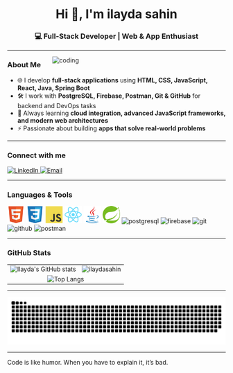 <h1 align="center">Hi 👋, I'm ilayda sahin</h1>

<h3 align="center">💻 Full-Stack Developer | Web & App Enthusiast</h3>

---

<img align="right" alt="coding" width="400" src="https://user-images.githubusercontent.com/74038190/212750155-3ceddfbd-19d3-40a3-87af-8d329c8323c4.gif"/>

### About Me

- 🌐 I develop **full-stack applications** using **HTML, CSS, JavaScript, React, Java, Spring Boot**  
- 🛠 I work with **PostgreSQL, Firebase, Postman, Git & GitHub** for backend and DevOps tasks  
- 🌱 Always learning **cloud integration, advanced JavaScript frameworks, and modern web architectures**  
- ⚡ Passionate about building **apps that solve real-world problems**

---

### Connect with me

<a href="https://linkedin.com/in/sahinilayda" target="_blank">
  <img src="https://img.shields.io/badge/LinkedIn-%230077B5.svg?style=for-the-badge&logo=linkedin&logoColor=white" alt="LinkedIn"/>
</a>

<a href="mailto:sahin.ilyd@gmail.com" target="_blank">
  <img src="https://img.shields.io/badge/Email-%23D14836.svg?style=for-the-badge&logo=gmail&logoColor=white" alt="Email"/>
</a>

---

### Languages & Tools

<p align="left">
  <img src="https://raw.githubusercontent.com/devicons/devicon/master/icons/html5/html5-original.svg" alt="html" width="40" height="40"/>
  <img src="https://raw.githubusercontent.com/devicons/devicon/master/icons/css3/css3-original.svg" alt="css" width="40" height="40"/>
  <img src="https://raw.githubusercontent.com/devicons/devicon/master/icons/javascript/javascript-original.svg" alt="javascript" width="40" height="40"/>
  <img src="https://raw.githubusercontent.com/devicons/devicon/master/icons/react/react-original.svg" alt="react" width="40" height="40"/>
  <img src="https://raw.githubusercontent.com/devicons/devicon/master/icons/java/java-original.svg" alt="java" width="40" height="40"/>
  <img src="https://raw.githubusercontent.com/devicons/devicon/master/icons/spring/spring-original.svg" alt="spring" width="40" height="40"/>
  <img src="https://www.vectorlogo.zone/logos/postgresql/postgresql-icon.svg" alt="postgresql" width="40" height="40"/>
  <img src="https://www.vectorlogo.zone/logos/firebase/firebase-icon.svg" alt="firebase" width="40" height="40"/>
  <img src="https://www.vectorlogo.zone/logos/git-scm/git-scm-icon.svg" alt="git" width="40" height="40"/>
  <img src="https://github.githubassets.com/images/modules/logos_page/GitHub-Mark.png" alt="github" width="40" height="40"/>
  <img src="https://www.vectorlogo.zone/logos/getpostman/getpostman-icon.svg" alt="postman" width="40" height="40"/>
</p>

---

### GitHub Stats

<table align="center">
<tr>
<td><img src="https://github-readme-stats.vercel.app/api?username=ilaydasahin&show_icons=true&theme=tokyonight" alt="Ilayda's GitHub stats" /></td>
<td><img src="https://github-readme-streak-stats.herokuapp.com/?user=ilaydasahin&theme=tokyonight" alt="ilaydasahin" /></td>
</tr>
<tr>
<td colspan="2" align="center"><img src="https://github-readme-stats.vercel.app/api/top-langs?username=ilaydasahin&show_icons=true&locale=en&layout=compact&theme=tokyonight" alt="Top Langs" /></td>
</tr>
</table>

---



<picture>
  <source
    media="(prefers-color-scheme: dark)"
    srcset="https://raw.githubusercontent.com/platane/snk/output/github-contribution-grid-snake-dark.svg"
  />
  <source
    media="(prefers-color-scheme: light)"
    srcset="https://raw.githubusercontent.com/platane/snk/output/github-contribution-grid-snake.svg"
  />
  <img
    alt="github contribution grid snake animation"
    src="https://raw.githubusercontent.com/platane/snk/output/github-contribution-grid-snake.svg"
  />
</picture>

---


Code is like humor. When you have to explain it, it’s bad.

